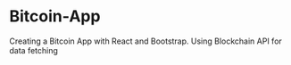 # Bitcoin-App
Creating a Bitcoin App with React and Bootstrap. Using Blockchain API for data fetching

